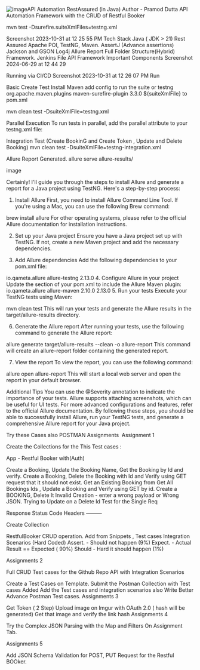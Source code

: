 ![image](https://github.com/user-attachments/assets/4dc9ac8f-e276-414c-8847-a4739f3226b9)API Automation RestAssured (in Java)
Author - Pramod Dutta
API Automation Framework with the CRUD of Restful Booker

mvn test -Dsurefire.suiteXmlFiles=testng.xml


Screenshot 2023-10-31 at 12 25 55 PM
Tech Stack
Java ( JDK > 21)
Rest Assured
Apache POI, TestNG, Maven.
AssertJ (Advance assertions)
Jackson and GSON
Log4j
Allure Report
Full Folder Structure(Hybrid) Framework.
Jenkins File
API Framework Important Components
Screenshot 2024-06-29 at 12 44 29

Running via CI/CD
Screenshot 2023-10-31 at 12 26 07 PM
Run

Basic Create Test
Install Maven
add config to run the suite or testng
    <plugins>
      <plugin>
        <groupId>org.apache.maven.plugins</groupId>
        <artifactId>maven-surefire-plugin</artifactId>
        <version>3.3.0</version>
        <configuration>
          <suiteXmlFiles>
            <suiteXmlFile>${suiteXmlFile}</suiteXmlFile>
          </suiteXmlFiles>
        </configuration>
      </plugin>
    </plugins>
  </build>
to pom.xml

mvn clean test -DsuiteXmlFile=testng.xml 

Parallel Execution
To run tests in parallel, add the parallel attribute to your testng.xml file:

<suite name="All Test Suite" parallel="methods" thread-count="2">

Integration Test (Create BookinG and Create Token , Update and Delete Booking)
 mvn clean test -DsuiteXmlFile=testng-integration.xml

Allure Report Generated.
allure serve allure-results/

image

Certainly! I'll guide you through the steps to install Allure and generate a report for a Java project using TestNG. Here's a step-by-step process:

1. Install Allure
First, you need to install Allure Command Line Tool. If you're using a Mac, you can use the following Brew command:

brew install allure
For other operating systems, please refer to the official Allure documentation for installation instructions.

2. Set up your Java project
Ensure you have a Java project set up with TestNG. If not, create a new Maven project and add the necessary dependencies.

3. Add Allure dependencies
Add the following dependencies to your pom.xml file:

<dependency>
    <groupId>io.qameta.allure</groupId>
    <artifactId>allure-testng</artifactId>
    <version>2.13.0</version>
</dependency>
4. Configure Allure in your project
Update the <build> section of your pom.xml to include the Allure Maven plugin:

<build>
    <plugins>
        <plugin>
            <groupId>io.qameta.allure</groupId>
            <artifactId>allure-maven</artifactId>
            <version>2.10.0</version>
            <configuration>
                <reportVersion>2.13.0</reportVersion>
            </configuration>
        </plugin>
    </plugins>
</build>
5. Run your tests
Execute your TestNG tests using Maven:

mvn clean test
This will run your tests and generate the Allure results in the target/allure-results directory.

6. Generate the Allure report
After running your tests, use the following command to generate the Allure report:

allure generate target/allure-results --clean -o allure-report
This command will create an allure-report folder containing the generated report.

7. View the report
To view the report, you can use the following command:

allure open allure-report
This will start a local web server and open the report in your default browser.

Additional Tips
You can use the @Severity annotation to indicate the importance of your tests.
Allure supports attaching screenshots, which can be useful for UI tests.
For more advanced configurations and features, refer to the official Allure documentation.
By following these steps, you should be able to successfully install Allure, run your TestNG tests, and generate a comprehensive Allure report for your Java project.

Try these Cases also
POSTMAN Assignments  Assignment 1

Create the Collections for the This Test cases :

App - Restful Booker with(Auth)

Create a Booking, Update the Booking Name, Get the Booking by Id and verify.
Create a Booking, Delete the Booking with Id and Verify using GET request that it should not exist.
Get an Existing Booking from Get All Bookings Ids , Update a Booking and Verify using GET by id.
Create a BOOKING, Delete It
Invalid Creation - enter a wrong payload or Wrong JSON.
Trying to Update on a Delete Id
Test for the Single Req

Response
Status Code
Headers
———

Create Collection

 RestfulBooker CRUD operation.
 Add from Snippets , Test cases
 Integration Scenarios (Hard Coded)
Assert. - Should not happen (9%) Expect. - Actual Result == Expected ( 90%) Should - Hard it should happen (1%)

Assignments 2

Full CRUD Test cases for the Github Repo API with Integration Scenarios

Create a Test Cases on Template.
Submit the Postman Collection with Test cases Added
Add the Test cases and integration scenarios also
Write Better Advance Postman Test cases.
Assignments 3

Get Token ( 2 Step)
Upload image on Imgur with OAuth 2.0 ( hash will be generated)
Get that image and verify the link hash
Assignments 4

Try the Complex JSON Parsing with the Map and Filters On Assignment Tab.

Assignments 5

Add JSON Schema Validation for POST, PUT Request for the Restful BOOker.
